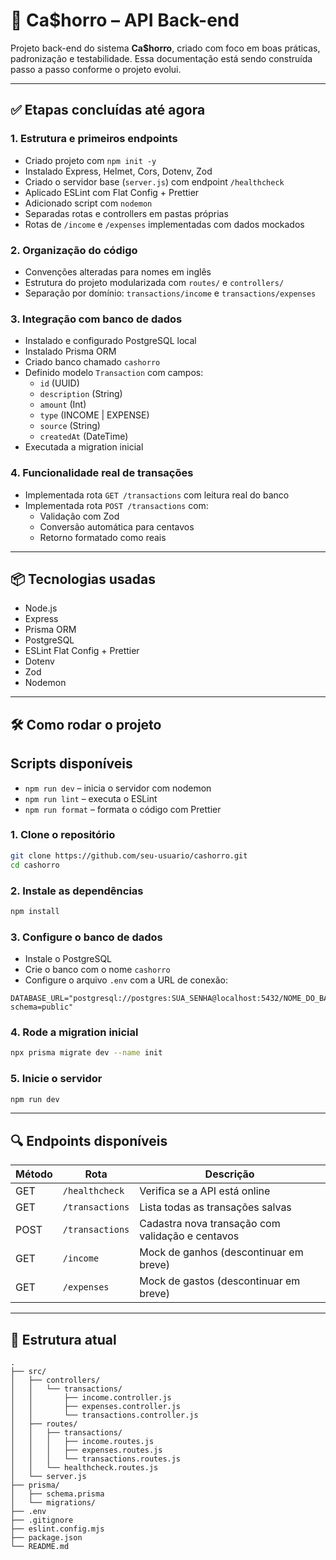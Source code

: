 # 💸 Ca$horro – API Back-end

Projeto back-end do sistema **Ca$horro**, criado com foco em boas práticas, padronização e testabilidade. Essa documentação está sendo construída passo a passo conforme o projeto evolui.

---

## ✅ Etapas concluídas até agora

### 1. Estrutura e primeiros endpoints

- Criado projeto com `npm init -y`
- Instalado Express, Helmet, Cors, Dotenv, Zod
- Criado o servidor base (`server.js`) com endpoint `/healthcheck`
- Aplicado ESLint com Flat Config + Prettier
- Adicionado script com `nodemon`
- Separadas rotas e controllers em pastas próprias
- Rotas de `/income` e `/expenses` implementadas com dados mockados

### 2. Organização do código

- Convenções alteradas para nomes em inglês
- Estrutura do projeto modularizada com `routes/` e `controllers/`
- Separação por domínio: `transactions/income` e `transactions/expenses`

### 3. Integração com banco de dados

- Instalado e configurado PostgreSQL local
- Instalado Prisma ORM
- Criado banco chamado `cashorro`
- Definido modelo `Transaction` com campos:
  - `id` (UUID)
  - `description` (String)
  - `amount` (Int)
  - `type` (INCOME | EXPENSE)
  - `source` (String)
  - `createdAt` (DateTime)
- Executada a migration inicial

### 4. Funcionalidade real de transações

- Implementada rota `GET /transactions` com leitura real do banco
- Implementada rota `POST /transactions` com:
  - Validação com Zod
  - Conversão automática para centavos
  - Retorno formatado como reais

---

## 📦 Tecnologias usadas

- Node.js
- Express
- Prisma ORM
- PostgreSQL
- ESLint Flat Config + Prettier
- Dotenv
- Zod
- Nodemon

---

## 🛠️ Como rodar o projeto

## Scripts disponíveis

- `npm run dev` – inicia o servidor com nodemon
- `npm run lint` – executa o ESLint
- `npm run format` – formata o código com Prettier

### 1. Clone o repositório

```bash
git clone https://github.com/seu-usuario/cashorro.git
cd cashorro
```

### 2. Instale as dependências

```bash
npm install
```

### 3. Configure o banco de dados

- Instale o PostgreSQL
- Crie o banco com o nome `cashorro`
- Configure o arquivo `.env` com a URL de conexão:

```env
DATABASE_URL="postgresql://postgres:SUA_SENHA@localhost:5432/NOME_DO_BANCO?schema=public"
```

### 4. Rode a migration inicial

```bash
npx prisma migrate dev --name init
```

### 5. Inicie o servidor

```bash
npm run dev
```

---

## 🔍 Endpoints disponíveis

| Método | Rota             | Descrição                                     |
|--------|------------------|-----------------------------------------------|
| GET    | `/healthcheck`   | Verifica se a API está online                 |
| GET    | `/transactions`  | Lista todas as transações salvas              |
| POST   | `/transactions`  | Cadastra nova transação com validação e centavos |
| GET    | `/income`        | Mock de ganhos (descontinuar em breve)        |
| GET    | `/expenses`      | Mock de gastos (descontinuar em breve)        |       |

---

## 📂 Estrutura atual

```
.
├── src/
│   ├── controllers/
│   │   └── transactions/
│   │       ├── income.controller.js
│   │       ├── expenses.controller.js
│   │       └── transactions.controller.js
│   ├── routes/
│   │   ├── transactions/
│   │   │   ├── income.routes.js
│   │   │   ├── expenses.routes.js
│   │   │   └── transactions.routes.js
│   │   └── healthcheck.routes.js
│   └── server.js
├── prisma/
│   ├── schema.prisma
│   └── migrations/
├── .env
├── .gitignore
├── eslint.config.mjs
├── package.json
└── README.md
```
